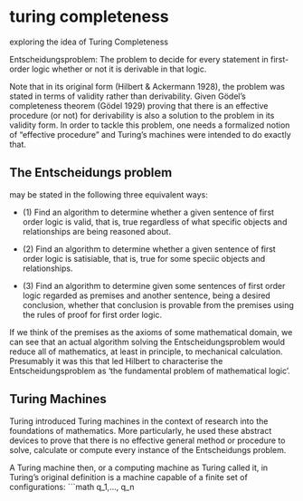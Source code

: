 # turing completeness
exploring the idea of Turing Completeness

Entscheidungsproblem: The problem to decide for every statement in first-order logic whether or not it is derivable in that logic.

Note that in its original form (Hilbert & Ackermann 1928), the problem was stated in terms of validity rather than derivability. Given Gödel’s completeness theorem (Gödel 1929) proving that there is an effective procedure (or not) for derivability is also a solution to the problem in its validity form. In order to tackle this problem, one needs a formalized notion of “effective procedure” and Turing’s machines were intended to do exactly that.

## The Entscheidungs problem
may be stated in the following three equivalent ways:

- (1) Find an algorithm to determine whether a given sentence of first order logic
is valid, that is, true regardless of what specific objects and relationships are
being reasoned about.

- (2) Find an algorithm to determine whether a given sentence of first order logic
is satisiable, that is, true for some speciic objects and relationships.

- (3) Find an algorithm to determine given some sentences of first order logic
regarded as premises and another sentence, being a desired conclusion, whether
that conclusion is provable from the premises using the rules of proof for first
order logic.

If we think of the premises as the axioms of some mathematical domain, we can
see that an actual algorithm solving the Entscheidungsproblem would reduce all
of mathematics, at least in principle, to mechanical calculation. Presumably it was
this that led Hilbert to characterise the Entscheidungsproblem as ‘the fundamental
problem of mathematical logic’.

## Turing Machines

Turing introduced Turing machines in the context of research into the foundations of mathematics. More particularly, he used these abstract devices to prove that there is no effective general method or procedure to solve, calculate or compute every instance of the Entscheidungs problem.

A Turing machine then, or a computing machine as Turing called it, in Turing’s original definition is a machine capable of a finite set of configurations: ```math q_1,..., q_n
```

